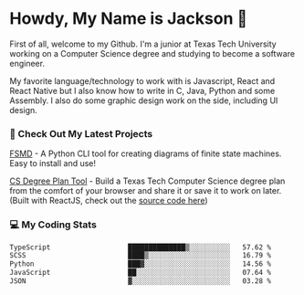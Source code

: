 # Howdy, My Name is Jackson 🤠

First of all, welcome to my Github. I'm a junior at Texas Tech University working on a Computer Science degree and studying to become a software engineer.

My favorite language/technology to work with is Javascript, React and React Native but I also know how to write in C, Java, Python and some Assembly. 
I also do some graphic design work on the side, including UI design.

### 🔨 Check Out My Latest Projects
[FSMD](https://github.com/jaxcksn/FSMD) - A Python CLI tool for creating diagrams of finite state machines. Easy to install and use!

[CS Degree Plan Tool](https://csplan.jaxcksn.dev/) - Build a Texas Tech Computer Science degree plan from the comfort of your browser and share it or save it to work on later. (Built with ReactJS, check out the [source code here](https://github.com/jaxcksn/CompSciDegreePlan))

<!---
jaxcksn/jaxcksn is a ✨ special ✨ repository because its `README.md` (this file) appears on your GitHub profile.
You can click the Preview link to take a look at your changes.
--->

### 💻 My Coding Stats
<!--START_SECTION:waka-->

```txt
TypeScript                   ██████████████▒░░░░░░░░░░   57.62 %
SCSS                         ████▒░░░░░░░░░░░░░░░░░░░░   16.79 %
Python                       ███▓░░░░░░░░░░░░░░░░░░░░░   14.56 %
JavaScript                   ██░░░░░░░░░░░░░░░░░░░░░░░   07.64 %
JSON                         ▓░░░░░░░░░░░░░░░░░░░░░░░░   03.28 %
```

<!--END_SECTION:waka-->
